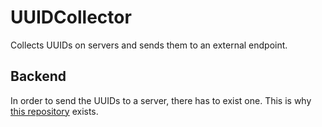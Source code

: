 # UUIDCollector
Collects UUIDs on servers and sends them to an external endpoint.

## Backend
In order to send the UUIDs to a server, there has to exist one. This is why [this repository](https://github.com/Northernside/UCB) exists.